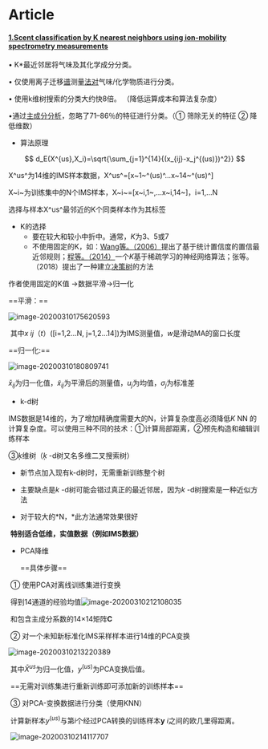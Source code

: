 # Article
#### [1.Scent classification by K nearest neighbors using ion-mobility spectrometry measurements](https://www-sciencedirect-com-443.webvpn.las.ac.cn/science/article/pii/S0957417418305566)



• K*最近邻居将气味及其化学成分分类。

• 仅使用离子迁移[谱](https://www-sciencedirect-com-443.webvpn.las.ac.cn/topics/engineering/spectrometry)测量[法对](https://www-sciencedirect-com-443.webvpn.las.ac.cn/topics/engineering/spectrometry)气味/化学物质进行分类。

• 使用k维树搜索的分类大约快8倍。 （降低运算成本和算法复杂度）

•通过[主成分分析](https://www-sciencedirect-com-443.webvpn.las.ac.cn/topics/engineering/principal-component-analysis)，忽略了71–86％的特征进行分类。（① 筛除无关的特征 ② 降低维数）

+ 算法原理

$$
d_E(X^{us},X_i)=\sqrt{\sum_{j=1}^{14}{(x_{ij}-x_j^{(us)})^2}}
$$

X^us^为14维的IMS样本数据，X^us^=[x~1~^(us)^...x~14~^(us)^]

X~i~为训练集中的N个IMS样本，X~i~=[x~i,1~,...x~i,14~]，i=1,...N

选择与样本X^us^最邻近的K个同类样本作为其标签

+ K的选择
  + 要在较大和较小中折中。通常，*K*为3、5或7
  + 不使用固定的K，如：[Wang等。](https://www-sciencedirect-com-443.webvpn.las.ac.cn/science/article/pii/S0957417418305566#bib0036)[（2006）](https://www-sciencedirect-com-443.webvpn.las.ac.cn/science/article/pii/S0957417418305566#bib0036)提出了基于统计置信度的置信最近邻规则；[程等。](https://www-sciencedirect-com-443.webvpn.las.ac.cn/science/article/pii/S0957417418305566#bib0005)[（2014）](https://www-sciencedirect-com-443.webvpn.las.ac.cn/science/article/pii/S0957417418305566#bib0005)一个*K*基于稀疏学习的神经网络算法；张等。（2018）提出了一种建立[决策树](https://www-sciencedirect-com-443.webvpn.las.ac.cn/topics/computer-science/decision-trees)的方法

作者使用固定的K值 $\rightarrow$数据平滑$\rightarrow$归一化

==平滑：==

![image-20200310175620593](C:\Users\jinjiao\AppData\Roaming\Typora\typora-user-images\image-20200310175620593.png)

​	其中*x ij*（*t*）([i=1,2...N, j=1,2...14])为IMS测量值，*w*是滑动MA的窗口长度

==归一化:==

![image-20200310180809741](C:\Users\jinjiao\AppData\Roaming\Typora\typora-user-images\image-20200310180809741.png)

  $\bar{x}_{ij}$为归一化值，$\tilde{x}_{ij}$为平滑后的测量值，$u_j$为均值，$\sigma_j$为标准差

+ k-d树

IMS数据是14维的，为了增加精确度需要大的N，计算复杂度高必须降低*K* NN 的计算复杂度。可以使用三种不同的技术：①计算局部距离，②预先构造和编辑训练样本

③*ķ*维树（*ķ* -d树又名多维二叉搜索树）

+ 新节点加入现有k-d树时，无需重新训练整个树

+ 主要缺点是*k* -d树可能会错过真正的最近邻居，因为*k* -d树搜索是一种近似方法
+ 对于较大的*N，*此方法通常效果很好

​    **特别适合低维，实值数据（例如IMS数据）**



+ PCA降维

  ==具体步骤==

​       ① 使用PCA对离线训练集进行变换

​			得到14通道的经验均值![image-20200310212108035](C:\Users\jinjiao\AppData\Roaming\Typora\typora-user-images\image-20200310212108035.png)

​			和包含主成分系数的14×14矩阵**C**

​		② 对一个未知新标准化IMS采样样本进行14维的PCA变换

![image-20200310213220389](C:\Users\jinjiao\AppData\Roaming\Typora\typora-user-images\image-20200310213220389.png)

​				其中$\bar{X}^{us}$为归一化值，$y^(us)$为PCA变换后值。

​				==无需对训练集进行重新训练即可添加新的训练样本==

​		③ 对PCA-变换数据进行分类（使用KNN）

​				计算新样本$y^(us)$与第$i$个经过PCA转换的训练样本**y** *i*之间的欧几里得距离。

​						![image-20200310214117707](C:\Users\jinjiao\AppData\Roaming\Typora\typora-user-images\image-20200310214117707.png)

